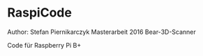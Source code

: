 # RaspiCode

Author: Stefan Piernikarczyk
Masterarbeit 2016
Bear-3D-Scanner

Code für Raspberry Pi B+